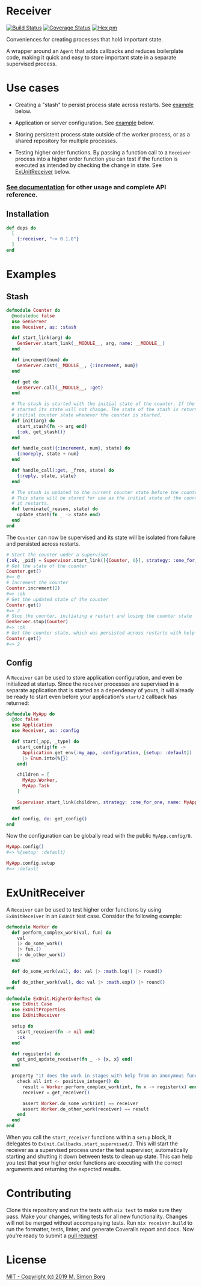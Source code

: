 # Receiver

[![Build Status](https://travis-ci.org/msimonborg/receiver.svg?branch=master)](https://travis-ci.org/msimonborg/receiver)
[![Coverage Status](https://coveralls.io/repos/github/msimonborg/receiver/badge.svg?branch=master)](https://coveralls.io/github/msimonborg/receiver?branch=master)
[![Hex pm](https://img.shields.io/hexpm/v/receiver.svg?style=flat)](https://hex.pm/packages/receiver)

Conveniences for creating processes that hold important state.

A wrapper around an `Agent` that adds callbacks and reduces boilerplate code, making it
quick and easy to store important state in a separate supervised process.

# Use cases

  * Creating a "stash" to persist process state across restarts. See [example](#stash) below.

  * Application or server configuration. See [example](#config) below.

  * Storing persistent process state outside of the worker process, or as a shared repository
  for multiple processes.

  * Testing higher order functions. By passing a function call to a `Receiver` process into a higher
  order function you can test if the function is executed as intended by checking the change in state.
  See [ExUnitReceiver](#exunitreceiver) below.

### [See documentation](https://hexdocs.pm/receiver/Receiver.html) for other usage and complete API reference.

## Installation

```elixir
def deps do
  [
    {:receiver, "~> 0.1.0"}
  ]
end
```

# Examples

## Stash

```elixir
defmodule Counter do
  @moduledoc false
  use GenServer
  use Receiver, as: :stash

  def start_link(arg) do
    GenServer.start_link(__MODULE__, arg, name: __MODULE__)
  end

  def increment(num) do
    GenServer.cast(__MODULE__, {:increment, num})
  end

  def get do
    GenServer.call(__MODULE__, :get)
  end

  # The stash is started with the initial state of the counter. If the stash is already
  # started its state will not change. The state of the stash is returned as the
  # initial counter state whenever the counter is started.
  def init(arg) do
    start_stash(fn -> arg end)
    {:ok, get_stash()}
  end

  def handle_cast({:increment, num}, state) do
    {:noreply, state + num}
  end

  def handle_call(:get, _from, state) do
    {:reply, state, state}
  end

  # The stash is updated to the current counter state before the counter exits.
  # This state will be stored for use as the initial state of the counter when
  # it restarts.
  def terminate(_reason, state) do
    update_stash(fn _ -> state end)
  end
end
```

The `Counter` can now be supervised and its state will be isolated from failure and persisted across restarts.
```elixir
# Start the counter under a supervisor
{:ok, _pid} = Supervisor.start_link([{Counter, 0}], strategy: :one_for_one)
# Get the state of the counter
Counter.get()
#=> 0
# Increment the counter
Counter.increment(2)
#=> :ok
# Get the updated state of the counter
Counter.get()
#=> 2
# Stop the counter, initiating a restart and losing the counter state
GenServer.stop(Counter)
#=> :ok
# Get the counter state, which was persisted across restarts with help of the stash
Counter.get()
#=> 2
```

## Config
A `Receiver` can be used to store application configuration, and even be initialized
at startup. Since the receiver processes are supervised in a separate application
that is started as a dependency of yours, it will already be ready to start even before your
application's `start/2` callback has returned:

```elixir
defmodule MyApp do
  @doc false
  use Application
  use Receiver, as: :config

  def start(_app, _type) do
    start_config(fn ->
      Application.get_env(:my_app, :configuration, [setup: :default])
      |> Enum.into(%{})
    end)

    children = [
      MyApp.Worker,
      MyApp.Task
    ]

    Supervisor.start_link(children, strategy: :one_for_one, name: MyApp)
  end

  def config, do: get_config()
end
```
Now the configuration can be globally read with the public `MyApp.config/0`.

```elixir
MyApp.config()
#=> %{setup: :default}

MyApp.config.setup
#=> :default
```

# ExUnitReceiver
A `Receiver` can be used to test higher order functions by using `ExUnitReceiver` in an `ExUnit` test case.
Consider the following example:

```elixir
defmodule Worker do
  def perform_complex_work(val, fun) do
    val
    |> do_some_work()
    |> fun.()
    |> do_other_work()
  end

  def do_some_work(val), do: val |> :math.log() |> round()

  def do_other_work(val), do: val |> :math.exp() |> round()
end

defmodule ExUnit.HigherOrderTest do
  use ExUnit.Case
  use ExUnitProperties
  use ExUnitReceiver

  setup do
    start_receiver(fn -> nil end)
    :ok
  end

  def register(x) do
    get_and_update_receiver(fn _ -> {x, x} end)
  end

  property "it does the work in stages with help from an anonymous function" do
    check all int <- positive_integer() do
      result = Worker.perform_complex_work(int, fn x -> register(x) end)
      receiver = get_receiver()

      assert Worker.do_some_work(int) == receiver
      assert Worker.do_other_work(receiver) == result
    end
  end
end
```

When you call the `start_receiver` functions within a `setup` block, it delegates to
`ExUnit.Callbacks.start_supervised/2`. This will start the receiver as a supervised process under
the test supervisor, automatically starting and shutting it down between tests to clean up state.
This can help you test that your higher order functions are executing with the correct arguments
and returning the expected results.

# Contributing
Clone this repository and run the tests with `mix test` to make sure they pass. Make your changes, writing tests for all new functionality. Changes will not be merged without accompanying tests. Run `mix receiver.build` to run the formatter, tests, linter, and generate Coveralls report and docs. Now you're ready to submit a [pull request](https://help.github.com/en/articles/about-pull-requests)

# License
[MIT - Copyright (c) 2019 M. Simon Borg](LICENSE.txt)